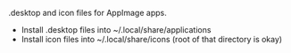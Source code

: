.desktop and icon files for AppImage apps.

- Install .desktop files into ~/.local/share/applications
- Install icon files into ~/.local/share/icons (root of that directory is okay)